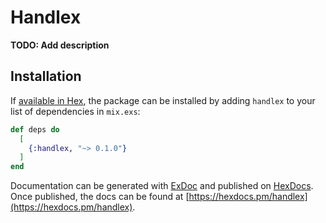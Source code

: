 # Handlex

**TODO: Add description**

## Installation

If [available in Hex](https://hex.pm/docs/publish), the package can be installed
by adding `handlex` to your list of dependencies in `mix.exs`:

```elixir
def deps do
  [
    {:handlex, "~> 0.1.0"}
  ]
end
```

Documentation can be generated with [ExDoc](https://github.com/elixir-lang/ex_doc)
and published on [HexDocs](https://hexdocs.pm). Once published, the docs can
be found at [https://hexdocs.pm/handlex](https://hexdocs.pm/handlex).

